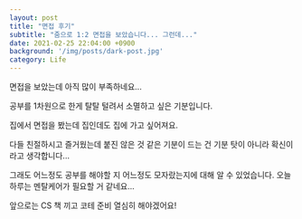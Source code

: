 ```yaml
---
layout: post
title: "면접 후기"
subtitle: "줌으로 1:2 면접을 보았습니다... 그런데..."
date: 2021-02-25 22:04:00 +0900
background: '/img/posts/dark-post.jpg'
category: Life
---
```

면접을 보았는데 아직 많이 부족하네요...

공부를 1차원으로 한게 탈탈 털려서 소멸하고 싶은 기분입니다.

집에서 면접을 봤는데 집인데도 집에 가고 싶어져요.

다들 친절하시고 즐거웠는데 붙진 않은 것 같은 기분이 드는 건 기분 탓이 아니라 확신이라고 생각합니다...

그래도 어느정도 공부를 해야할 지 어느정도 모자랐는지에 대해 알 수 있었습니다. 오늘 하루는 멘탈케어가 필요할 거 같네요... 

앞으로는 CS 책 끼고 코테 준비 열심히 해야겠어요!